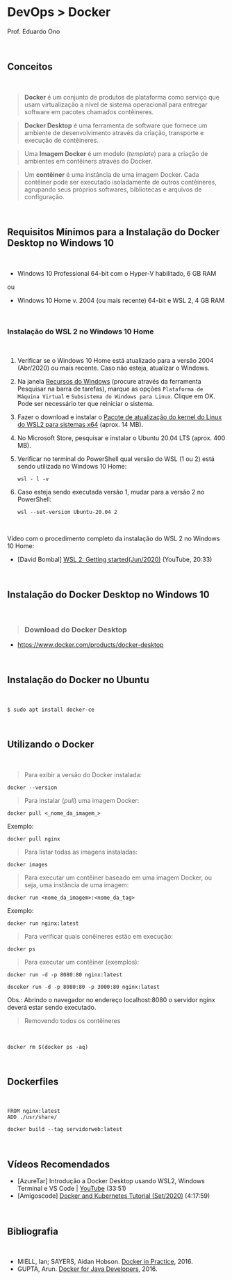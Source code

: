 # DevOps > Docker

Prof. Eduardo Ono

<br>

## Conceitos
<br>

> **Docker** é um conjunto de produtos de plataforma como serviço que usam virtualização a nível de sistema operacional para entregar software em pacotes chamados contêineres.

> **Docker Desktop** é uma ferramenta de software que fornece um ambiente de desenvolvimento através da criação, transporte e execução de contêineres. 

> Uma **Imagem Docker** é um modelo (_template_) para a criação de ambientes em contêiners através do Docker.

> Um **contêiner** é uma instância de uma imagem Docker. Cada contêiner pode ser executado isoladamente de outros contêineres, agrupando seus próprios softwares, bibliotecas e arquivos de configuração.

<br>

## Requisitos Mínimos para a Instalação do Docker Desktop no Windows 10
<br>

* Windows 10 Professional 64-bit com o Hyper-V habilitado, 6 GB RAM

ou

* Windows 10 Home v. 2004 (ou mais recente) 64-bit e WSL 2, 4 GB RAM

<br>

### Instalação do WSL 2 no Windows 10 Home
<br>

1. Verificar se o Windows 10 Home está atualizado para a versão 2004 (Abr/2020) ou mais recente. Caso não esteja, atualizar o Windows.

1. Na janela [Recursos do Windows](recursos-do-windows.png) (procure através da ferramenta Pesquisar na barra de tarefas), marque as opções `Plataforma de Máquina Virtual` e `Subsistema do Windows para Linux`. Clique em OK. Pode ser necessário ter que reiniciar o sistema.

1. Fazer o download e instalar o [Pacote de atualização do kernel do Linux do WSL2 para sistemas x64](https://wslstorestorage.blob.core.windows.net/wslblob/wsl_update_x64.msi) (aprox. 14 MB).

1. No Microsoft Store, pesquisar e instalar o Ubuntu 20.04 LTS (aprox. 400 MB).

1. Verificar no terminal do PowerShell qual versão do WSL (1 ou 2) está sendo utilizada no Windows 10 Home:
    ```
    wsl - l -v
    ```

1. Caso esteja sendo executada versão 1, mudar para a versão 2 no PowerShell:
    ```
    wsl --set-version Ubuntu-20.04 2
    ```
<br>

Vídeo com o procedimento completo da instalação do WSL 2 no Windows 10 Home:

* [David Bombal] [WSL 2: Getting started(Jun/2020)](https://www.youtube.com/watch?v=_fntjriRe48) (YouTube, 20:33)

<br>

## Instalação do Docker Desktop no Windows 10
<br>

> ### Download do Docker Desktop

* https://www.docker.com/products/docker-desktop

<br>

## Instalação do Docker no Ubuntu
<br>

    $ sudo apt install docker-ce

<br>

## Utilizando o Docker
<br>

> Para exibir a versão do Docker instalada:

    docker --version

> Para instalar (_pull_) uma imagem Docker:

    docker pull <_nome_da_imagem_>

Exemplo:

    docker pull nginx

> Para listar todas as imagens instaladas:

    docker images

> Para executar um contêiner baseado em uma imagem Docker, ou seja, uma instância de uma imagem:

    docker run <nome_da_imagem>:<nome_da_tag>

Exemplo:

    docker run nginx:latest

> Para verificar quais conêineres estão em execução:

    docker ps

> Para executar um contêiner (exemplos):

    docker run -d -p 8080:80 nginx:latest

    doceker run -d -p 8080:80 -p 3000:80 nginx:latest

Obs.: Abrindo o navegador no endereço localhost:8080 o servidor nginx deverá estar sendo executado.

> Removendo todos os contêineres
<br>

    docker rm $(docker ps -aq)

<br>

## Dockerfiles
<br>

```
FROM nginx:latest
ADD ./usr/share/
```

    docker build --tag servidorweb:latest

<br>

## Vídeos Recomendados

* [AzureTar] Introdução a Docker Desktop usando WSL2, Windows Terminal e VS Code | [YouTube](https://youtu.be/eJQEISCKdos) (33:51)
* [Amigoscode] [Docker and Kubernetes Tutorial (Set/2020)](https://www.youtube.com/watch?v=bhBSlnQcq2k) (4:17:59)

<br>

## Bibliografia
<br>

* MIELL, Ian; SAYERS, Aidan Hobson. [Docker in Practice](https://archive.org/details/DockerInPractice), 2016.
* GUPTA, Arun. [Docker for Java Developers](https://archive.org/details/DockerForJavaDevelopers), 2016.
